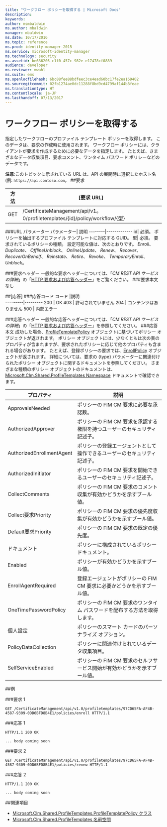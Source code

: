 ```yaml
---
title: "ワークフロー ポリシーを取得する | Microsoft Docs"
description: 
keywords: 
author: msmbaldwin
ms.author: mbaldwin
manager: mbaldwin
ms.date: 10/17/2016
ms.topic: reference
ms.prod: identity-manager-2015
ms.service: microsoft-identity-manager
ms.technology: security
ms.assetid: be636205-c1f0-457c-982e-e17478cf0889
audience: developer
ms.reviewer: mwahl
ms.suite: ems
ms.openlocfilehash: 6bc88fee88bdfeec3ce4ead60bc17fe2ea169402
ms.sourcegitcommit: 02fb1274ae0dc11288f8bd9cd4799af144b8feae
ms.translationtype: HT
ms.contentlocale: ja-JP
ms.lasthandoff: 07/13/2017
---
```

# <a name="get-workflow-policy"></a>ワークフロー ポリシーを取得する
指定したワークフローのプロファイル テンプレート ポリシーを取得します。 このデータは、要求の作成時に使用されます。 ワークフロー ポリシーには、クライアントが要求を作成するために必要なデータを指定します。 たとえば、さまざまなデータ収集項目、要求コメント、ワンタイム パスワード ポリシーなどのデータです。

**注意**:このトピックに示されている URL は、API の展開時に選択したホスト名 (例: `https://api.contoso.com`。
##<a name="request"></a>要求


方法  |[要求 URL]  
---------|---------
GET     |/CertificateManagement/api/v1。0/profiletemplates/{id}/policy/workflow/{型}

###<a name="url-parameters"></a>URL パラメーター
パラメーター| 説明
--------|-------------
id| 必須。 ポリシーを抽出するプロファイル テンプレートに対応する GUID。
型| 必須。 要求されているポリシーの種類。 設定可能な値は、次のとおりです。 *Enroll*、 *Duplicate*、 *OfflineUnblock*、 *OnlineUpdate*、 *Renew*、 *Recover*、 *RecoverOnBehalf*、 *Reinstate*、 *Retire*、 *Revoke*、 *TemporaryEnroll*、 *Unblock*。

###<a name="request-headers"></a>要求ヘッダー
一般的な要求ヘッダーについては、「*CM REST API サービスの詳細*」の「[HTTP 要求および応答ヘッダー](certificate-management-rest-api-service-details.md#http-request-and-response-headers)」をご覧ください。
###<a name="request-body"></a>要求本文
なし

##<a name="response"></a>[応答]
###<a name="response-codes"></a>応答コード
コード  |説明  
---------|---------
200     | OK
403 | 許可されていません
204 | コンテンツはありません
500 | 内部エラー

###<a name="response-headers"></a>応答ヘッダー
一般的な応答ヘッダーについては、「*CM REST API サービスの詳細*」の「[HTTP 要求および応答ヘッダー](certificate-management-rest-api-service-details.md#http-request-and-response-headers)」を参照してください。
###<a name="response-body"></a>応答本文
成功した場合、[ProfileTemplatePolicy](https://msdn.microsoft.com/library/windows/desktop/microsoft.clm.shared.profiletemplates.profiletemplatepolicy.aspx) オブジェクトに基づいてポリシー オブジェクトが返されます。 ポリシー オブジェクトには、少なくともは次の表のプロパティが含まれますが、要求されたポリシーに応じて他のプロパティも含まれる場合があります。 たとえば、登録ポリシーの要求では、[EnrollPolicy](https://msdn.microsoft.com/library/windows/desktop/microsoft.clm.shared.profiletemplates.enrollpolicy.aspx) オブジェクトが返されます。 詳細については、要求の {type} パラメーターに関連付けられたポリシー オブジェクトに関するドキュメントを参照してください。 さまざまな種類のポリシー オブジェクトのドキュメントは、[Microsoft.Clm.Shared.ProfileTemplates Namespace](https://msdn.microsoft.com/library/windows/desktop/microsoft.clm.shared.profiletemplates.aspx) ドキュメントで確認できます。

プロパティ | 説明
---------|------------
ApprovalsNeeded | ポリシーの FIM CM 要求に必要な承認数。
AuthorizedApprover | ポリシーの FIM CM 要求を承認する権限を持つユーザーのセキュリティ記述子。
AuthorizedEnrollmentAgent | ポリシーの登録エージェントとして操作できるユーザーのセキュリティ記述子。
AuthorizedInitiator | ポリシーの FIM CM 要求を開始できるユーザーのセキュリティ記述子。
CollectComments | ポリシーの FIM CM 要求のコメント収集が有効かどうかを示すブール値。
Collect要求Priority | ポリシーの FIM CM 要求の優先度収集が有効かどうかを示すブール値。
Default要求Priority | ポリシーの FIM CM 要求の既定の優先度。
ドキュメント | ポリシーに構成されているポリシー ドキュメント。
Enabled | ポリシーが有効かどうかを示すブール値。
EnrollAgentRequired | 登録エージェントがポリシーの FIM CM 要求に必要かどうかを示すブール値。
OneTimePasswordPolicy | ポリシーの FIM CM 要求のワンタイム パスワードを配布する方法を取得します。
個人設定 | ポリシーのスマート カードのパーソナライズ オプション。
PolicyDataCollection | ポリシーに関連付けられているデータ収集項目。
SelfServiceEnabled | ポリシーの FIM CM 要求のセルフサービス開始が有効かどうかを示すブール値。

##<a name="example"></a>例

###<a name="request-1"></a>要求 1
```
GET /CertificateManagement/api/v1.0/profiletemplates/97CD65FA-AF4B-4587-9309-0DD6BFD8B4E1/policies/enroll HTTP/1.1
```
###<a name="response-1"></a>応答 1
```
HTTP/1.1 200 OK

... body coming soon
```       
###<a name="request-2"></a>要求 2
```
GET /CertificateManagement/api/v1.0/profiletemplates/97CD65FA-AF4B-4587-9309-0DD6BFD8B4E1/policies/renew HTTP/1.1
```
###<a name="response-2"></a>応答 2
```
HTTP/1.1 200 OK

... body coming soon
```       
##<a name="see-also"></a>関連項目

- [Microsoft.Clm.Shared.ProfileTemplates.ProfileTemplatePolicy クラス](https://msdn.microsoft.com/library/windows/desktop/microsoft.clm.shared.profiletemplates.profiletemplatepolicy.aspx)
- [Microsoft.Clm.Shared.ProfileTemplates 名前空間](https://msdn.microsoft.com/library/windows/desktop/microsoft.clm.shared.profiletemplates.aspx)
